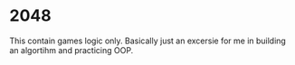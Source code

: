# 2048
This contain games logic only. Basically just an excersie for me in building an algortihm and practicing OOP.
